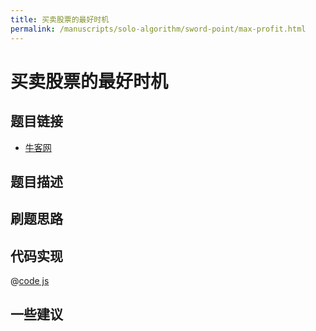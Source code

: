 ```yaml
---
title: 买卖股票的最好时机
permalink: /manuscripts/solo-algorithm/sword-point/max-profit.html
---
```

# 买卖股票的最好时机

## 题目链接

- [牛客网]()

## 题目描述

## 刷题思路

## 代码实现

@[code js](@algorithm/sword-point/贪心思想/maxProfit.js)

## 一些建议
